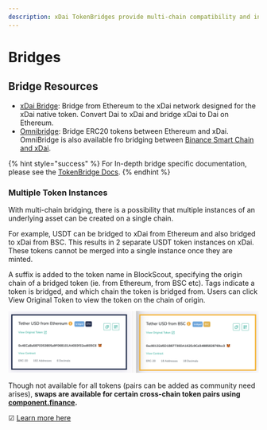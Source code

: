 ```yaml
---
description: xDai TokenBridges provide multi-chain compatibility and interoperability
---
```


# Bridges

## Bridge Resources

* [xDai Bridge](converting-xdai-via-bridge/): Bridge from Ethereum to the xDai network designed for the xDai native token. Convert Dai to xDai and bridge xDai to Dai on Ethereum. 
* [Omnibridge](omnibridge/): Bridge ERC20 tokens between Ethereum and xDai. OmniBridge is also available fro bridging between [Binance Smart Chain and xDai](omnibridge/binance-smart-chain-omnibridge/).

{% hint style="success" %}
For In-depth bridge specific documentation, please see the [TokenBridge Docs](https://docs.tokenbridge.net/).
{% endhint %}

### Multiple Token Instances

With multi-chain bridging, there is a possibility that multiple instances of an underlying asset can be created on a single chain. 

For example, USDT can be bridged to xDai from Ethereum and also bridged to xDai from BSC. This results in 2 separate USDT token instances on xDai. These tokens cannot be merged into a single instance once they are minted. 

A suffix is added to the token name in BlockScout, specifying the origin chain of a bridged token \(ie. from Ethereum, from BSC etc\). Tags indicate a token is bridged, and which chain the token is bridged from. Users can click View Original Token to view the token on the chain of origin.

![Tether on xDai: 1 is bridged from ETH, the other from BSC](../../.gitbook/assets/tether1.png)

Though not available for all tokens \(pairs can be added as community need arises\), **swaps are available for certain cross-chain token pairs using** [**component.finance**](https://xdai.component.finance/)**.**  
  
 ☑ [Learn more here](../../about-xdai/project-spotlights/component-finance.md)

